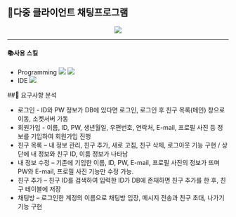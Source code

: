 ## 💬다중 클라이언트 채팅프로그램

<p align="center"><img src="https://user-images.githubusercontent.com/74812194/184757463-f9fb51df-d451-4717-ac00-bb250a3b4d62.png"></p>

---

#### 📚사용 스킬

* Programming <img src="https://img.shields.io/badge/java-007396?style=for-the-badge&logo=java&logoColor=white"> <img src="https://img.shields.io/badge/mysql-4479A1?style=for-the-badge&logo=mysql&logoColor=white">
* IDE <img src="https://img.shields.io/badge/Eclipse-2C2255?style=for-the-badge&logo=Eclipse&logoColor=white">

##📄 요구사항 분석

* 로그인 - ID와 PW 정보가 DB에 있다면 로그인, 로그인 후 친구 목록(메인) 창으로 이동, 소켓서버 가동
* 회원가입 - 이름, ID, PW, 생년월일, 우편번호, 연락처, E-mail, 프로필 사진 등 정보를 기입하여 회원가입 진행
* 친구 목록 – 내 정보 관리, 친구 추가, 새로 고침, 친구 삭제, 로그아웃 기능 구현 / 상단에 내 정보와 친구 ID, 이름 정보가 나타남
* 내 정보 수정 – 기존에 기입한 이름, ID, PW, E-mail, 프로필 사진의 정보가 뜨며 PW와 E-mail, 프로필 사진 기능만 수정 가능.
* 친구 추가 – 친구 ID를 검색하여 입력한 ID가 DB에 존재하면 친구 추가를 한 후, 친구 테이블에 저장
* 채팅방 – 로그인한 계정의 이름으로 채팅방 입장, 메시지 전송과 친구 초대, 나가기 기능 구현
